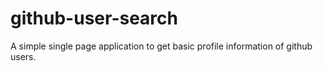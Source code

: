 # github-user-search
A simple single page application to get basic profile information of github users.
